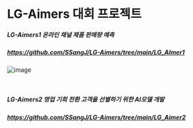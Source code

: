 # LG-Aimers 대회 프로젝트

##### LG-Aimers1 온라인 채널 제품 판매량 예측
##### https://github.com/SSangJ/LG-Aimers/tree/main/LG_AImer1
![image](https://github.com/SSangJ/LG-Aimers/assets/137964478/10e6fc9d-2b96-4293-b5d6-c3b62598a3ac)

<br>


##### LG-Aimers2 영업 기회 전환 고객을 선별하기 위한 AI모델 개발
##### https://github.com/SSangJ/LG-Aimers/tree/main/LG_Aimer2
